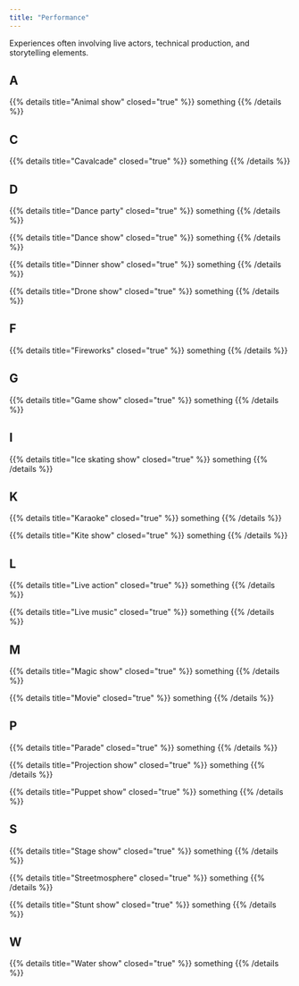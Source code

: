 ```yaml
---
title: "Performance"
---
```


Experiences often involving live actors, technical production, and storytelling elements.

## A

{{% details title="Animal show" closed="true" %}}
something
{{% /details %}}

## C

{{% details title="Cavalcade" closed="true" %}}
something
{{% /details %}}

## D

{{% details title="Dance party" closed="true" %}}
something
{{% /details %}}

{{% details title="Dance show" closed="true" %}}
something
{{% /details %}}

{{% details title="Dinner show" closed="true" %}}
something
{{% /details %}}

{{% details title="Drone show" closed="true" %}}
something
{{% /details %}}

## F

{{% details title="Fireworks" closed="true" %}}
something
{{% /details %}}

## G

{{% details title="Game show" closed="true" %}}
something
{{% /details %}}

## I

{{% details title="Ice skating show" closed="true" %}}
something
{{% /details %}}

## K

{{% details title="Karaoke" closed="true" %}}
something
{{% /details %}}

{{% details title="Kite show" closed="true" %}}
something
{{% /details %}}

## L

{{% details title="Live action" closed="true" %}}
something
{{% /details %}}

{{% details title="Live music" closed="true" %}}
something
{{% /details %}}

## M

{{% details title="Magic show" closed="true" %}}
something
{{% /details %}}

{{% details title="Movie" closed="true" %}}
something
{{% /details %}}

## P

{{% details title="Parade" closed="true" %}}
something
{{% /details %}}

{{% details title="Projection show" closed="true" %}}
something
{{% /details %}}

{{% details title="Puppet show" closed="true" %}}
something
{{% /details %}}

## S

{{% details title="Stage show" closed="true" %}}
something
{{% /details %}}

{{% details title="Streetmosphere" closed="true" %}}
something
{{% /details %}}

{{% details title="Stunt show" closed="true" %}}
something
{{% /details %}}

## W

{{% details title="Water show" closed="true" %}}
something
{{% /details %}}